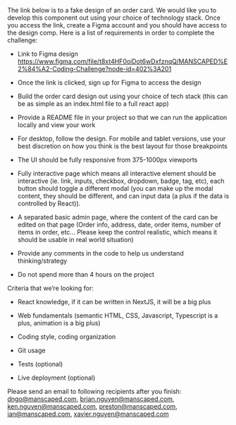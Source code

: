 The link below is to a fake design of an order card. We would like you to develop this component out using your choice of technology stack. Once you access the link, create a Figma account and you should have access to the design comp. Here is a list of requirements in order to complete the challenge:

* Link to Figma design https://www.figma.com/file/t8xt4HF0oiDot6wDxfznqQ/MANSCAPED%E2%84%A2-Coding-Challenge?node-id=402%3A201

* Once the link is clicked, sign up for Figma to access the design

* Build the order card design out using your choice of tech stack (this can be as simple as an index.html file to a full react app)

* Provide a README file in your project so that we can run the application locally and view your work

* For desktop, follow the design. For mobile and tablet versions, use your best discretion on how you think is the best layout for those breakpoints

* The UI should be fully responsive from 375-1000px viewports

* Fully interactive page which means all interactive element should be interactive (ie. link, inputs, checkbox, dropdown, badge, tag, etc), each button should toggle a different modal (you can make up the modal content, they should be different, and can input data (a plus if the data is controlled by React)).

* A separated basic admin page, where the content of the card can be edited on that page (Order info, address, date, order items, number of items in order, etc... Please keep the control realistic, which means it should be usable in real world situation)

* Provide any comments in the code to help us understand thinking/strategy

* Do not spend more than 4 hours on the project



Criteria that we’re looking for:

* React knowledge, if it can be written in NextJS, it will be a big plus

* Web fundamentals (semantic HTML, CSS, Javascript, Typescript is a plus, animation is a big plus)

* Coding style, coding organization

* Git usage

* Tests (optional)

* Live deployment (optional)



Please send an email to following recipients after you finish: dngo@manscaped.com, brian.nguyen@manscaped.com, ken.nguyen@manscaped.com,  preston@manscaped.com, ian@manscaped.com, xavier.nguyen@manscaped.com